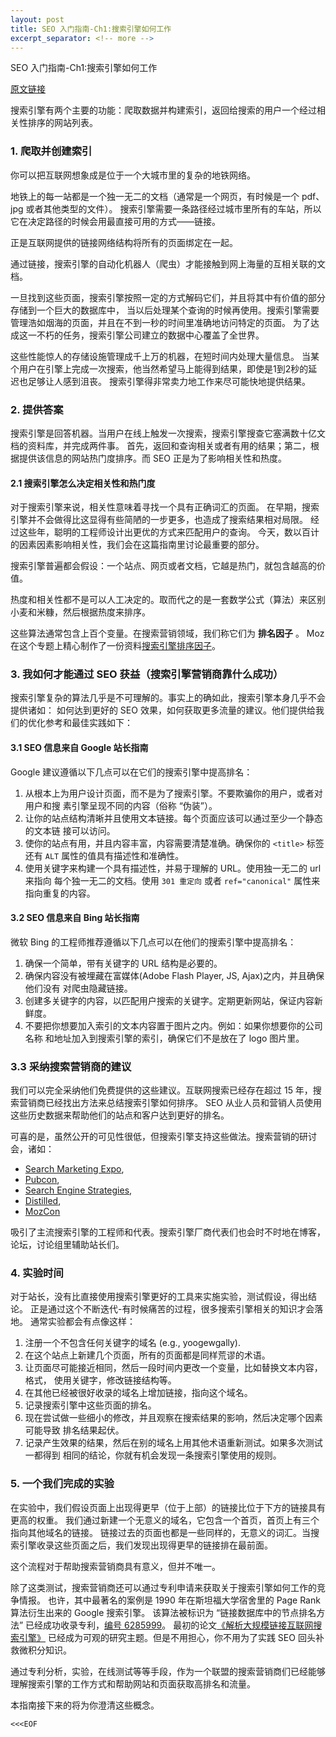 ```yaml
---
layout: post
title: SEO 入门指南-Ch1:搜索引擎如何工作
excerpt_separator: <!-- more -->
---
```


SEO 入门指南-Ch1:搜索引擎如何工作

[原文链接](https://moz.com/beginners-guide-to-seo/how-search-engines-operate)

搜索引擎有两个主要的功能：爬取数据并构建索引，返回给搜索的用户一个经过相关性排序的网站列表。
<!-- more -->

### 1. 爬取并创建索引

你可以把互联网想象成是位于一个大城市里的复杂的地铁网络。

地铁上的每一站都是一个独一无二的文档（通常是一个网页，有时候是一个 pdf、jpg 或者其他类型的文件）。
搜索引擎需要一条路径经过城市里所有的车站，所以它在决定路径的时候会用最直接可用的方式——链接。

正是互联网提供的链接网络结构将所有的页面绑定在一起。

通过链接，搜索引擎的自动化机器人（爬虫）才能接触到网上海量的互相关联的文档。

一旦找到这些页面，搜索引擎按照一定的方式解码它们，并且将其中有价值的部分存储到一个巨大的数据库中，
当以后处理某个查询的时候再使用。搜索引擎需要管理浩如烟海的页面，并且在不到一秒的时间里准确地访问特定的页面。
为了达成这一不朽的任务，搜索引擎公司建立的数据中心覆盖了全世界。

这些性能惊人的存储设施管理成千上万的机器，在短时间内处理大量信息。
当某个用户在引擎上完成一次搜索，他当然希望马上能得到结果，即使是1到2秒的延迟也足够让人感到沮丧。
搜索引擎得非常卖力地工作来尽可能快地提供结果。

### 2. 提供答案

搜索引擎是回答机器。当用户在线上触发一次搜索，搜索引擎搜查它塞满数十亿文档的资料库，并完成两件事。
首先，返回和查询相关或者有用的结果；第二，根据提供该信息的网站热门度排序。而 SEO 正是为了影响相关性和热度。

#### 2.1 搜索引擎怎么决定相关性和热门度

对于搜索引擎来说，相关性意味着寻找一个具有正确词汇的页面。
在早期，搜索引擎并不会做得比这显得有些简陋的一步更多，也造成了搜索结果相对局限。
经过这些年，聪明的工程师设计出更优的方式来匹配用户的查询。
今天，数以百计的因素因素影响相关性，我们会在这篇指南里讨论最重要的部分。

搜索引擎普遍都会假设：一个站点、网页或者文档，它越是热门，就包含越高的价值。

热度和相关性都不是可以人工决定的。取而代之的是一套数学公式（算法）来区别小麦和米糠，然后根据热度来排序。

这些算法通常包含上百个变量。在搜索营销领域，我们称它们为 **排名因子** 。
Moz 在这个专题上精心制作了一份资料[搜索引擎排序因子](https://moz.com/search-ranking-factors)。

### 3. 我如何才能通过 SEO 获益（搜索引擎营销商靠什么成功）

搜索引擎复杂的算法几乎是不可理解的。事实上的确如此，搜索引擎本身几乎不会提供诸如：
如何达到更好的 SEO 效果，如何获取更多流量的建议。他们提供给我们的优化参考和最佳实践如下：

#### 3.1 SEO 信息来自 Google 站长指南

Google 建议遵循以下几点可以在它们的搜索引擎中提高排名：

1. 从根本上为用户设计页面，而不是为了搜索引擎。不要欺骗你的用户，或者对用户和搜
   素引擎呈现不同的内容（俗称 “伪装”）。
1. 让你的站点结构清晰并且使用文本链接。每个页面应该可以通过至少一个静态的文本链
   接可以访问。
1. 使你的站点有用，并且内容丰富，内容需要清楚准确。确保你的 `<title>` 标签还有 `ALT` 
   属性的值具有描述性和准确性。
1. 使用关键字来构建一个具有描述性，并易于理解的 URL。使用独一无二的 url 来指向
   每个独一无二的文档。使用 `301 重定向` 或者 `ref="canonical"` 属性来指向重复的内容。

#### 3.2 SEO 信息来自 Bing 站长指南

微软 Bing 的工程师推荐遵循以下几点可以在他们的搜索引擎中提高排名：

1. 确保一个简单，带有关键字的 URL 结构是必要的。
1. 确保内容没有被埋藏在富媒体(Adobe Flash Player, JS, Ajax)之内，并且确保他们没有
   对爬虫隐藏链接。
1. 创建多关键字的内容，以匹配用户搜索的关键字。定期更新网站，保证内容新鲜度。
1. 不要把你想要加入索引的文本内容置于图片之内。例如：如果你想要你的公司名称
   和地址加入到搜索引擎的索引，确保它们不是放在了 logo 图片里。

### 3.3 采纳搜索营销商的建议

我们可以完全采纳他们免费提供的这些建议。互联网搜索已经存在超过 15 年，搜索营销商已经找出方法来总结搜索引擎如何排序。
SEO 从业人员和营销人员使用这些历史数据来帮助他们的站点和客户达到更好的排名。

可喜的是，虽然公开的可见性很低，但搜索引擎支持这些做法。搜索营销的研讨会，诸如：

* [Search Marketing Expo](http://searchmarketingexpo.com/), 
* [Pubcon](http://www.pubcon.com/), 
* [Search Engine Strategies](http://www.searchenginestrategies.com/), 
* [Distilled](http://www.distilled.net/events/), 
* [MozCon](https://moz.com/mozcon) 

吸引了主流搜索引擎的工程师和代表。搜索引擎厂商代表们也会时不时地在博客，论坛，讨论组里辅助站长们。

### 4. 实验时间

对于站长，没有比直接使用搜索引擎更好的工具来实施实验，测试假设，得出结论。
正是通过这个不断迭代-有时候痛苦的过程，很多搜索引擎相关的知识才会落地。
通常实验都会有点像这样：

1. 注册一个不包含任何关键字的域名 (e.g., yoogewgally).
1. 在这个站点上新建几个页面，所有的页面都是同样荒谬的术语。
1. 让页面尽可能接近相同，然后一段时间内更改一个变量，比如替换文本内容，格式，
   使用关键字，修改链接结构等。
1. 在其他已经被很好收录的域名上增加链接，指向这个域名。
1. 记录搜索引擎中这些页面的排名。
1. 现在尝试做一些细小的修改，并且观察在搜索结果的影响，然后决定哪个因素可能导致
   排名结果起伏。
1. 记录产生效果的结果，然后在别的域名上用其他术语重新测试。如果多次测试一都得到
   相同的结论，你就有机会发现一条搜索引擎使用的规则。
 
### 5. 一个我们完成的实验

在实验中，我们假设页面上出现得更早（位于上部）的链接比位于下方的链接具有更高的权重。
我们通过新建一个无意义的域名，它包含一个首页，首页上有三个指向其他域名的链接。
链接过去的页面也都是一些同样的，无意义的词汇。当搜索引擎收录这些页面之后，我们发现出现得更早的链接排在最前面。

这个流程对于帮助搜索营销商具有意义，但并不唯一。

除了这类测试，搜索营销商还可以通过专利申请来获取关于搜索引擎如何工作的竞争情报。
也许，其中最著名的案例是 1990 年在斯坦福大学宿舍里的 Page Rank 算法衍生出来的 Google 搜索引擎。
该算法被标识为 “链接数据库中的节点排名方法” 已经成功收录专利，[编号 6285999](http://patft.uspto.gov/netacgi/nph-Parser?patentnumber=6285999)。
最初的论文[《解析大规模链接互联网搜索引擎》](http://infolab.stanford.edu/~backrub/google.html) 
已经成为可观的研究主题。但是不用担心，你不用为了实践 SEO 回头补救微积分知识。

通过专利分析，实验，在线测试等等手段，作为一个联盟的搜索营销商们已经能够理解搜索引擎的工作方式和帮助网站和页面获取高排名和流量。

本指南接下来的将为你澄清这些概念。

`<<<EOF`